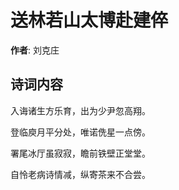 # 送林若山太博赴建倅

**作者**: 刘克庄

## 诗词内容

入诲诸生方乐育，出为少尹忽高翔。

登临庾月平分处，唯诺侁星一点傍。

署尾冰厅虽寂寂，瞻前铁壁正堂堂。

自怜老病诗情减，纵寄茶来不合尝。

